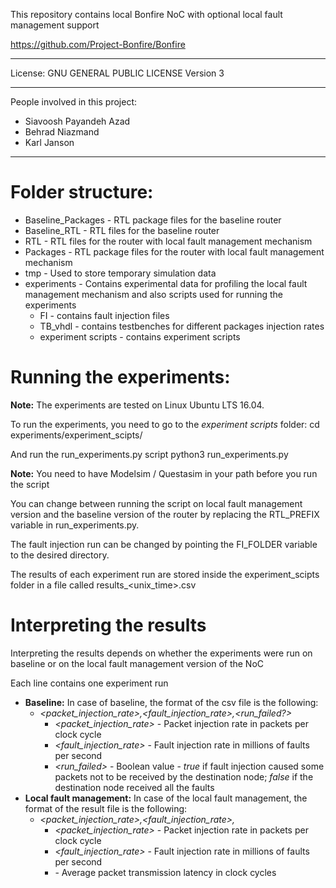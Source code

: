 This repository contains local Bonfire NoC with optional local fault management support

https://github.com/Project-Bonfire/Bonfire

----------

License:  	GNU GENERAL PUBLIC LICENSE Version 3

----------
People involved in this project:
- Siavoosh Payandeh Azad
- Behrad Niazmand
- Karl Janson
----------

# Folder structure:
- Baseline_Packages - RTL package files for the baseline router
- Baseline_RTL - RTL files for the baseline router
- RTL - RTL files for the router with local fault management mechanism
- Packages - RTL package files for the router with local fault management mechanism
- tmp - Used to store temporary simulation data
- experiments - Contains experimental data for profiling the local fault management mechanism and also scripts used for running the experiments
    - FI - contains fault injection files
    - TB_vhdl - contains testbenches for different packages injection rates
    - experiment scripts - contains experiment scripts

# Running the experiments:
**Note:** The experiments are tested on Linux Ubuntu LTS 16.04.

To run the experiments, you need to go to the *experiment scripts* folder:
 cd experiments/experiment_scipts/

And run the run_experiments.py script
 python3 run_experiments.py

**Note:** You need to have Modelsim / Questasim in your path before you run the script

You can change between running the script on local fault management version and the baseline version of the router by replacing the RTL_PREFIX variable in run_experiments.py.

The fault injection run can be changed by pointing the FI_FOLDER variable to the desired directory.

The results of each experiment run are stored inside the experiment_scipts folder in a file called results_<unix_time>.csv

# Interpreting the results
Interpreting the results depends on whether the experiments were run on baseline or on the local fault management version of the NoC

Each line contains one experiment run

 - **Baseline:** In case of baseline, the format of the csv file is the following:
     - *<packet_injection_rate>,<fault_injection_rate>,<run_failed?>*
        - *<packet_injection_rate>* - Packet injection rate in packets per clock cycle
        - *<fault_injection_rate>* - Fault injection rate in millions of faults per second
        - *<run_failed>* - Boolean value - *true* if fault injection caused some packets not to be received by the destination node; *false* if the destination node received all the faults
 - **Local fault management:** In case of the local fault management, the format of the result file is the following:
     - *<packet_injection_rate>,<fault_injection_rate>,<average latency>*
         - *<packet_injection_rate>* - Packet injection rate in packets per clock cycle
         - *<fault_injection_rate>* - Fault injection rate in millions of faults per second
         - *<latency>* - Average packet transmission latency in clock cycles
